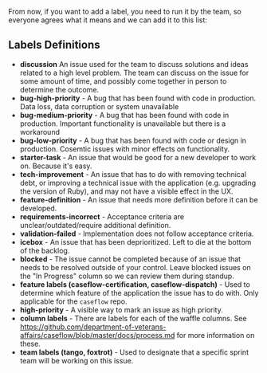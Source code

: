From now, if you want to add a label, you need to run it by the team, so everyone agrees what it means and we can add it to this list:

## Labels Definitions
- **discussion** An issue used for the team to discuss solutions and ideas related to a high level problem. The team can discuss on the issue for some amount of time, and possibly come together in person to determine the outcome.
- **bug-high-priority** - A bug that has been found with code in production. Data loss, data corruption or system unavailable  
- **bug-medium-priority** - A bug that has been found with code in production. Important functionality is unavailable but there is a workaround
- **bug-low-priority** - A bug that has been found with code or design in production. Cosemtic issues with minor effects on functionality.
- **starter-task** - An issue that would be good for a new developer to work on. Because it's easy.
- **tech-improvement** - An issue that has to do with removing technical debt, or improving a technical issue with the application (e.g. upgrading the version of Ruby), and may not have a visible effect in the UX.
- **feature-definition** - An issue that needs more definition before it can be developed.
- **requirements-incorrect** - Acceptance criteria are unclear/outdated/require additional definition.
- **validation-failed** - Implementation does not follow acceptance criteria.
- **icebox** - An issue that has been deprioritized. Left to die at the bottom of the backlog.
- **blocked** - The issue cannot be completed because of an issue that needs to be resolved outside of your control. Leave blocked issues on the "In Progress" column so we can review them during standup.
- **feature labels (caseflow-certification, caseflow-dispatch)** - Used to determine which feature of the application the issue has to do with. Only applicable for the `caseflow` repo.
- **high-priority** - A visible way to mark an issue as high priority.
- **column labels** - There are labels for each of the waffle columns. See <https://github.com/department-of-veterans-affairs/caseflow/blob/master/docs/process.md> for more information on these.
- **team labels (tango, foxtrot)** - Used to designate that a specific sprint team will be working on this issue.
